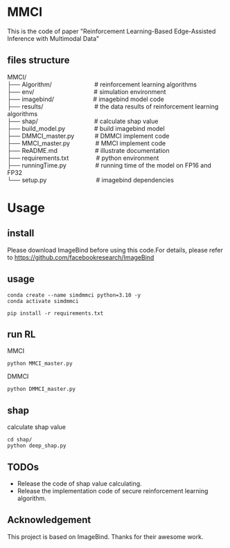 # MMCI
This is the code of paper "Reinforcement Learning-Based Edge-Assisted Inference with Multimodal Data"

## files structure
MMCI/ <br>
├── Algorithm/                &nbsp;&nbsp;&nbsp;&nbsp;&nbsp;&nbsp;&nbsp;&nbsp;&nbsp;&nbsp;&nbsp;&nbsp;&nbsp;&nbsp;&nbsp;&nbsp;&nbsp;&nbsp;&nbsp;&nbsp;&nbsp;&nbsp;&nbsp;&nbsp;# reinforcement learning algorithms <br>
├── env/                     &nbsp;&nbsp;&nbsp;&nbsp;&nbsp;&nbsp;&nbsp;&nbsp;&nbsp;&nbsp;&nbsp;&nbsp;&nbsp;&nbsp;&nbsp;&nbsp;&nbsp;&nbsp;&nbsp;&nbsp;&nbsp;&nbsp;&nbsp;&nbsp;&nbsp;&nbsp;&nbsp;&nbsp;&nbsp;&nbsp;&nbsp;&nbsp;&nbsp;&nbsp;# simulation environment <br>
├── imagebind/                &nbsp;&nbsp;&nbsp;&nbsp;&nbsp;&nbsp;&nbsp;&nbsp;&nbsp;&nbsp;&nbsp;&nbsp;&nbsp;&nbsp;&nbsp;&nbsp;&nbsp;&nbsp;&nbsp;&nbsp;&nbsp; # imagebind model code <br>
├── results/                  &nbsp;&nbsp;&nbsp;&nbsp;&nbsp;&nbsp;&nbsp;&nbsp;&nbsp;&nbsp;&nbsp;&nbsp;&nbsp;&nbsp;&nbsp;&nbsp;&nbsp;&nbsp;&nbsp;&nbsp;&nbsp;&nbsp;&nbsp;&nbsp;&nbsp;&nbsp;&nbsp;&nbsp; # the data results of reinforcement learning algorithms <br>
├── shap/                     &nbsp;&nbsp;&nbsp;&nbsp;&nbsp;&nbsp;&nbsp;&nbsp;&nbsp;&nbsp;&nbsp;&nbsp;&nbsp;&nbsp;&nbsp;&nbsp;&nbsp;&nbsp;&nbsp;&nbsp;&nbsp;&nbsp;&nbsp;&nbsp;&nbsp;&nbsp;&nbsp;&nbsp;&nbsp;&nbsp;&nbsp; # calculate shap value <br>
├── build_model.py            &nbsp;&nbsp;&nbsp;&nbsp;&nbsp;&nbsp;&nbsp;&nbsp;&nbsp;&nbsp;&nbsp;&nbsp;&nbsp;&nbsp;&nbsp; # build imagebind model <br>
├── DMMCI_master.py           &nbsp;&nbsp;&nbsp;&nbsp;&nbsp;&nbsp;&nbsp;&nbsp;&nbsp;&nbsp; # DMMCI implement code <br>
├── MMCI_master.py            &nbsp;&nbsp;&nbsp;&nbsp;&nbsp;&nbsp;&nbsp;&nbsp;&nbsp;&nbsp;&nbsp;&nbsp;&nbsp; # MMCI implement code <br>
├── ReADME.md                 &nbsp;&nbsp;&nbsp;&nbsp;&nbsp;&nbsp;&nbsp;&nbsp;&nbsp;&nbsp;&nbsp;&nbsp;&nbsp;&nbsp;&nbsp;&nbsp;&nbsp;&nbsp;&nbsp;&nbsp; # illustrate documentation <br>
├── requirements.txt          &nbsp;&nbsp;&nbsp;&nbsp;&nbsp;&nbsp;&nbsp;&nbsp;&nbsp;&nbsp;&nbsp;&nbsp;&nbsp;&nbsp; # python environment <br>
├── runningTime.py            &nbsp;&nbsp;&nbsp;&nbsp;&nbsp;&nbsp;&nbsp;&nbsp;&nbsp;&nbsp;&nbsp;&nbsp;&nbsp;&nbsp;&nbsp; # running time of the model on FP16 and FP32 <br>
└── setup.py                  &nbsp;&nbsp;&nbsp;&nbsp;&nbsp;&nbsp;&nbsp;&nbsp;&nbsp;&nbsp;&nbsp;&nbsp;&nbsp;&nbsp;&nbsp;&nbsp;&nbsp;&nbsp;&nbsp;&nbsp;&nbsp;&nbsp;&nbsp;&nbsp;&nbsp;&nbsp;&nbsp; # imagebind dependencies                  


# Usage
## install
Please download ImageBind before using this code.For details, please refer to https://github.com/facebookresearch/ImageBind

## usage
```shell
conda create --name simdmmci python=3.10 -y
conda activate simdmmci

pip install -r requirements.txt
```
## run RL
MMCI
```shell
python MMCI_master.py
```
DMMCI
```shell
python DMMCI_master.py
```

## shap
calculate shap value
```shell
cd shap/
python deep_shap.py
```

## TODOs
* Release the code of shap value calculating.
* Release the implementation code of secure reinforcement learning algorithm.

## Acknowledgement
This project is based on ImageBind. Thanks for their awesome work.



